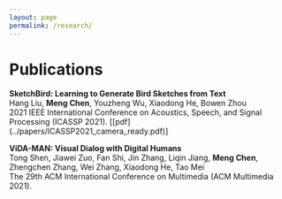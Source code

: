 ```yaml
---
layout: page
permalink: /research/
---
```


<div>
<h1>Publications</h1>

<p>
<b>SketchBird: Learning to Generate Bird Sketches from Text</b> <br />
Hang Liu, <b>Meng Chen</b>, Youzheng Wu, Xiaodong He, Bowen Zhou <br />
2021 IEEE International Conference on Acoustics, Speech, and Signal Processing (ICASSP 2021). [[pdf](../papers/ICASSP2021_camera_ready.pdf)]
</p>

<p>
<b>ViDA-MAN: Visual Dialog with Digital Humans</b> <br />
Tong Shen, Jiawei Zuo, Fan Shi, Jin Zhang, Liqin Jiang, <b>Meng Chen</b>, Zhengchen Zhang, Wei Zhang, Xiaodong He, Tao Mei <br />
The 29th ACM International Conference on Multimedia (ACM Multimedia 2021).
</p>

</div>

